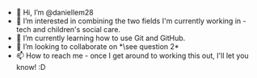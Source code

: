 - 👋 Hi, I’m @daniellem28
- 👀 I’m interested in combining the two fields I'm currently working in - tech and children's social care.
- 🌱 I’m currently learning how to use Git and GitHub.
- 💞️ I’m looking to collaborate on *\see question 2\*
- 📫 How to reach me - once I get around to working this out, I'll let you know! :D

<!---
daniellem28/daniellem28 is a ✨ special ✨ repository because its `README.md` (this file) appears on your GitHub profile.
You can click the Preview link to take a look at your changes.
--->
